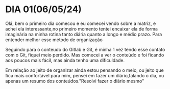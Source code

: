 # DIA 01(06/05/24)
Olá, bem o primeiro dia comecou e eu comecei vendo sobre a matriz, e achei ela interessante,no primeiro momento tentei encaixar ela de forma imaginária na minha rotina tanto diária quanto a longo e médio prazo.
Para entender melhor esse método de organização

Seguindo para o conteudo do Gitlab e Git, é minha 1 vez tendo esse contato com o Git, fiquei meio perdido.
Mas comecei a ver o conteúdo e foi ficando aos poucos mais fácil, mas ainda tenho uma dificuldade.

Em relação ao jeito de organizar ainda estou pensando o meio, ou jeito que fica mais confortável para mim, pensei em fazer um diário,falando o dia, ou apenas um resumo dos conteúdos."Resolvi fazer o diário mesmo"